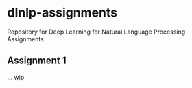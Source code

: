 # dlnlp-assignments

Repository for Deep Learning for Natural Language Processing Assignments

## Assignment 1

... wip
